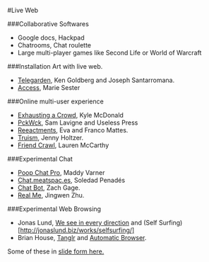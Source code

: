 #Live Web

###Collaborative Softwares
* Google docs, Hackpad
* Chatrooms, Chat roulette
* Large multi-player games like Second Life or World of Warcraft

###Installation Art with live web.

* [Telegarden](http://www.ieor.berkeley.edu/~goldberg/garden/Ars/), Ken Goldberg and Joseph Santarromana.
* [Access](http://www.sester.net/access/), Marie Sester 

###Online multi-user experience

* [Exhausting a Crowd](http://www.exhaustingacrowd.com/london), Kyle McDonald   
* [PckWck](http://www.pckwck.com/), Sam Lavigne and Useless Press   
* [Reeactments](http://0100101110101101.org/reenactments/), Eva and Franco Mattes.
* [Truism](http://www.medienkunstnetz.de/works/truisms/ ), Jenny Holtzer.
* [Friend Crawl](http://www.friendcrawl.net/), Lauren McCarthy

###Experimental Chat

* [Poop Chat Pro](http://poopchat-pro.herokuapp.com/), Maddy Varner  
* [Chat.meatspac.es](https://chat.meatspac.es/),  Soledad Penadés  
* [Chat Bot](http://stfj.net/SelfPortraitBot/), Zach Gage.  
* [Real Me](http://www.jingwen-zhu.com/real-me/), Jingwen Zhu.

###Experimental Web Browsing
* Jonas Lund, [We see in every direction](http://jonaslund.biz/works/we-see-in-every-direction/) and (Self Surfing)[http://jonaslund.biz/works/selfsurfing/]
* Brian House, [Tanglr](http://brianhouse.net/works/tanglr/) and [Automatic Browser](http://brianhouse.net/works/automatic_browser/).


Some of these in [slide form here.](https://docs.google.com/presentation/d/1cW1TUh1TgIUZLNoAOnIWIsDj0v51Yh45-OyoDiQFJMI/edit#slide=id.g10f3018fcc_0_66)




